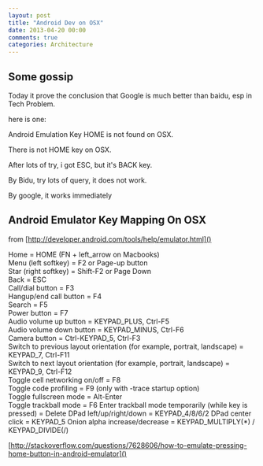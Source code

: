 ```yaml
---
layout: post
title: "Android Dev on OSX"
date: 2013-04-20 00:00
comments: true
categories: Architecture
---
```


Some gossip
-----

Today it prove the conclusion that Google is much better than baidu, esp in Tech Problem.

here is one:

Android Emulation Key HOME is not found on OSX.  

There is not HOME key on OSX.

After lots of try, i got ESC, but it's BACK key.

By Bidu, try lots of query, it does not work.

By google, it works immediately


Android Emulator Key Mapping On OSX
------

<!-- more -->

from [http://developer.android.com/tools/help/emulator.html]()

Home = HOME (FN + left_arrow on Macbooks)  
Menu (left softkey) = F2 or Page-up button  
Star (right softkey) = Shift-F2 or Page Down  
Back = ESC  
Call/dial button = F3  
Hangup/end call button = F4  
Search = F5  
Power button = F7  
Audio volume up button = KEYPAD_PLUS, Ctrl-F5  
Audio volume down button = KEYPAD_MINUS, Ctrl-F6  
Camera button = Ctrl-KEYPAD_5, Ctrl-F3  
Switch to previous layout orientation (for example, portrait, landscape) = KEYPAD_7, Ctrl-F11  
Switch to next layout orientation (for example, portrait, landscape) = KEYPAD_9, Ctrl-F12  
Toggle cell networking on/off = F8  
Toggle code profiling = F9 (only with -trace startup option)  
Toggle fullscreen mode = Alt-Enter  
Toggle trackball mode = F6
Enter trackball mode temporarily (while key is pressed) = Delete
DPad left/up/right/down = KEYPAD_4/8/6/2
DPad center click = KEYPAD_5
Onion alpha increase/decrease = KEYPAD_MULTIPLY(*) / KEYPAD_DIVIDE(/)


[http://stackoverflow.com/questions/7628606/how-to-emulate-pressing-home-button-in-android-emulator]()
